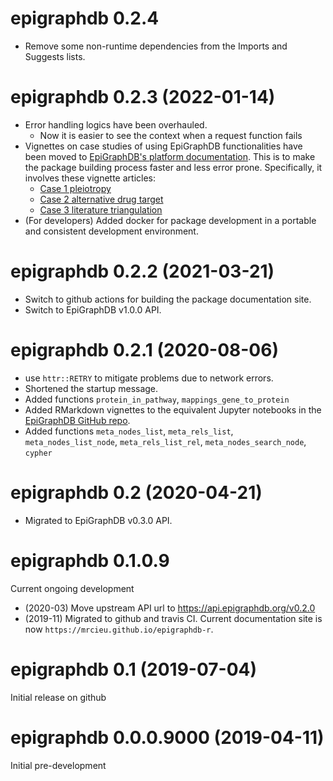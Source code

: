 # epigraphdb 0.2.4

* Remove some non-runtime dependencies from the Imports and Suggests lists.

# epigraphdb 0.2.3 (2022-01-14)

- Error handling logics have been overhauled.
  - Now it is easier to see the context when a request function fails
- Vignettes on case studies of using EpiGraphDB functionalities have been moved to [EpiGraphDB's platform documentation](https://docs.epigraphdb.org). This is to make the package building process faster and less error prone. Specifically, it involves these vignette articles:
  - [Case 1 pleiotropy](https://docs.epigraphdb.org/r-package/case-1-pleiotropy/)
  - [Case 2 alternative drug target](https://docs.epigraphdb.org/r-package/case-2-alt-drug-target/)
  - [Case 3 literature triangulation](https://docs.epigraphdb.org/r-package/case-3-literature-triangulation/)
- (For developers) Added docker for package development in a portable and consistent development environment.

# epigraphdb 0.2.2 (2021-03-21)

- Switch to github actions for building the package documentation site.
- Switch to EpiGraphDB v1.0.0 API.

# epigraphdb 0.2.1 (2020-08-06)

- use `httr::RETRY` to mitigate problems due to network errors.
- Shortened the startup message.
- Added functions `protein_in_pathway`, `mappings_gene_to_protein`
- Added RMarkdown vignettes to the equivalent Jupyter notebooks in the
  [EpiGraphDB GitHub repo](https://github.com/MRCIEU/epigraphdb).
- Added functions `meta_nodes_list`, `meta_rels_list`, `meta_nodes_list_node`, `meta_rels_list_rel`,
  `meta_nodes_search_node`, `cypher`

# epigraphdb 0.2 (2020-04-21)

- Migrated to EpiGraphDB v0.3.0 API.

# epigraphdb 0.1.0.9

Current ongoing development

- (2020-03) Move upstream API url to https://api.epigraphdb.org/v0.2.0
- (2019-11) Migrated to github and travis CI.
  Current documentation site is now `https://mrcieu.github.io/epigraphdb-r`.

# epigraphdb 0.1 (2019-07-04)

Initial release on github

# epigraphdb 0.0.0.9000 (2019-04-11)

Initial pre-development
